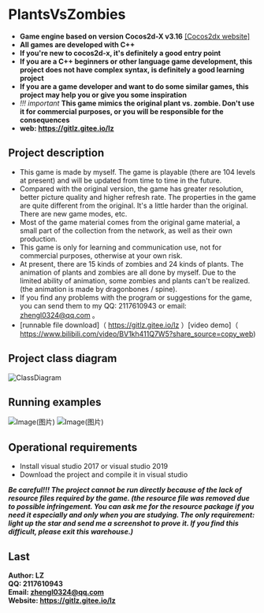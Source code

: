 # PlantsVsZombies
* **Game engine based on version Cocos2d-X v3.16** [[Cocos2dx website]](https://www.cocos.com/)
* **All games are developed with C++**
* **If you're new to cocos2d-x, it's definitely a good entry point**
* **If you are a C++ beginners or other language game development, this project does not have complex syntax, is definitely a good learning project**
* **If you are a game developer and want to do some similar games, this project may help you or give you some inspiration**
* *!!! important*  **This game mimics the original plant vs. zombie. Don't use it for commercial purposes, or you will be responsible for the consequences**
* **web: https://gitlz.gitee.io/lz**

## Project description <br>
- This game is made by myself. The game is playable (there are 104 levels at present) and will be updated from time to time in the future.
- Compared with the original version, the game has greater resolution, better picture quality and higher refresh rate. The properties in the game are quite different from the original. It's a little harder than the original. There are new game modes, etc.
- Most of the game material comes from the original game material, a small part of the collection from the network, as well as their own production.
- This game is only for learning and communication use, not for commercial purposes, otherwise at your own risk.
- At present, there are 15 kinds of zombies and 24 kinds of plants. The animation of plants and zombies are all done by myself. Due to the limited ability of animation, some zombies and plants can't be realized. (the animation is made by dragonbones / spine).
- If you find any problems with the program or suggestions for the game, you can send them to my QQ: 2117610943 or email: zhengl0324@qq.com 。
- [runnable file download]（ https://gitlz.gitee.io/lz ）[video demo]（ https://www.bilibili.com/video/BV1kh411Q7W5?share_source=copy_web)

## Project class diagram
![ClassDiagram](https://gitee.com/GITLZ/PlantsVsZombies/raw/master/ClassDiagram.png)

## Running examples
![Image(图片)](https://gitee.com/GITLZ/PlantsVsZombies/raw/master/example.png)
![Image(图片)](https://img-blog.csdnimg.cn/20200405101902466.png?x-oss-process=image/watermark,type_ZmFuZ3poZW5naGVpdGk,shadow_10,text_aHR0cHM6Ly9ibG9nLmNzZG4ubmV0L3FxXzQwNjMwMjQ2,size_16,color_FFFFFF,t_70)

## Operational requirements
* Install visual studio 2017 or visual studio 2019
* Download the project and compile it in visual studio<br>

***Be careful!!! The project cannot be run directly because of the lack of resource files required by the game. (the resource file was removed due to possible infringement. You can ask me for the resource package if you need it especially and only when you are studying. The only requirement: light up the star and send me a screenshot to prove it. If you find this difficult, please exit this warehouse.)***

## Last
**Author: LZ** <br>
**QQ: 2117610943** <br>
**Email: zhengl0324@qq.com** <br>
**Website: https://gitlz.gitee.io/lz** <br>
